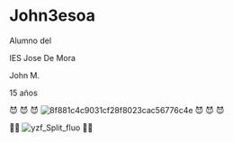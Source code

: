 # John3esoa
Alumno del

IES Jose De Mora

John M.

15 años

😈 😈 😈
![8f881c4c9031cf28f8023cac56776c4e](https://user-images.githubusercontent.com/92089444/145384049-48a04e4b-06a5-4b10-991d-728282a71f40.jpg)
😈 😈 😈


:drooling_face::money_mouth_face:
![yzf_Split_fluo](https://user-images.githubusercontent.com/92089444/142408775-23278045-c4e2-416c-99cd-0f3a3fbb221c.jpg)
:drooling_face::money_mouth_face:
